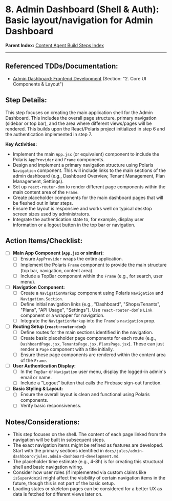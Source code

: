 # 8. Admin Dashboard (Shell & Auth): Basic layout/navigation for Admin Dashboard

**Parent Index:** [Content Agent Build Steps Index](index.md)

---

## Referenced TDDs/Documentation:
*   [Admin Dashboard: Frontend Development](../../jules/admin-dashboard/jules.admin-dashboard-development.md) (Section: "2. Core UI Components & Layout")

## Step Details:
This step focuses on creating the main application shell for the Admin Dashboard. This includes the overall page structure, primary navigation (sidebar or top bar), and the area where different views/pages will be rendered. This builds upon the React/Polaris project initialized in step 6 and the authentication implemented in step 7.

**Key Activities:**
*   Implement the main `App.jsx` (or equivalent) component to include the Polaris `AppProvider` and `Frame` components.
*   Design and implement a primary navigation structure using Polaris `Navigation` component. This will include links to the main sections of the admin dashboard (e.g., Dashboard Overview, Tenant Management, Plan Management, Settings).
*   Set up `react-router-dom` to render different page components within the main content area of the `Frame`.
*   Create placeholder components for the main dashboard pages that will be fleshed out in later steps.
*   Ensure the layout is responsive and works well on typical desktop screen sizes used by administrators.
*   Integrate the authentication state to, for example, display user information or a logout button in the top bar or navigation.

## Action Items/Checklist:
- [ ] **Main App Component (`App.jsx` or similar):**
    - [ ] Ensure `AppProvider` wraps the entire application.
    - [ ] Implement the Polaris `Frame` component to provide the main structure (top bar, navigation, content area).
    - [ ] Include a TopBar component within the `Frame` (e.g., for search, user menu).
- [ ] **Navigation Component:**
    - [ ] Create a `NavigationMarkup` component using Polaris `Navigation` and `Navigation.Section`.
    - [ ] Define initial navigation links (e.g., "Dashboard", "Shops/Tenants", "Plans", "API Usage", "Settings"). Use `react-router-dom`'s `Link` component or a wrapper for navigation.
    - [ ] Integrate the `NavigationMarkup` into the `Frame`'s `navigation` prop.
- [ ] **Routing Setup (`react-router-dom`):**
    - [ ] Define routes for the main sections identified in the navigation.
    - [ ] Create basic placeholder page components for each route (e.g., `DashboardPage.jsx`, `TenantsPage.jsx`, `PlansPage.jsx`). These can just render a `Page` component with a title initially.
    - [ ] Ensure these page components are rendered within the content area of the `Frame`.
- [ ] **User Authentication Display:**
    - [ ] In the `TopBar` or `Navigation` user menu, display the logged-in admin's email or name.
    - [ ] Include a "Logout" button that calls the Firebase sign-out function.
- [ ] **Basic Styling & Layout:**
    - [ ] Ensure the overall layout is clean and functional using Polaris components.
    - [ ] Verify basic responsiveness.

## Notes/Considerations:
*   This step focuses on the shell. The content of each page linked from the navigation will be built in subsequent steps.
*   The exact navigation items might be refined as features are developed. Start with the primary sections identified in `docs/jules/admin-dashboard/jules.admin-dashboard-development.md`.
*   The placeholder time estimate (e.g., 4-8h) is for creating this structural shell and basic navigation wiring.
*   Consider how user roles (if implemented via custom claims like `isSuperAdmin`) might affect the visibility of certain navigation items in the future, though this is not part of the basic setup.
*   Loading states or skeleton pages can be considered for a better UX as data is fetched for different views later on.
